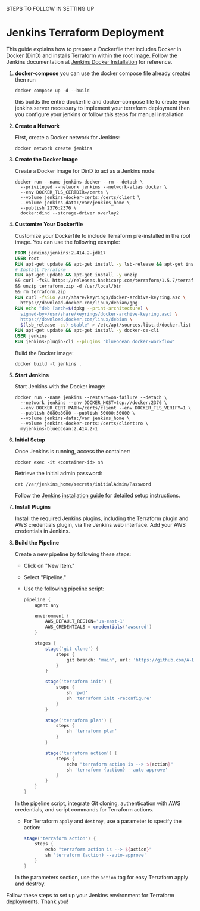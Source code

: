 STEPS TO FOLLOW IN SETTING UP 

# Jenkins Terraform Deployment

This guide explains how to prepare a Dockerfile that includes Docker in Docker (DinD) and installs Terraform within the root image. Follow the Jenkins documentation at [Jenkins Docker Installation](https://www.jenkins.io/doc/book/installing/docker/) for reference.

1. **docker-compose**
    you can use the docker compose file already created 
    then run 
    ```shell 
    docker compose up -d --build
    ```
    this builds the entire dockerfile and docker-compose file to create your jenkins server necessary to implement your terraform deployment then you configure your jenkins or follow this steps for manual installation

2. **Create a Network**

   First, create a Docker network for Jenkins:

   ```shell
   docker network create jenkins
   ```

3. **Create the Docker Image**

   Create a Docker image for DinD to act as a Jenkins node:

   ```shell
   docker run --name jenkins-docker --rm --detach \
     --privileged --network jenkins --network-alias docker \
     --env DOCKER_TLS_CERTDIR=/certs \
     --volume jenkins-docker-certs:/certs/client \
     --volume jenkins-data:/var/jenkins_home \
     --publish 2376:2376 \
     docker:dind --storage-driver overlay2
   ```

4. **Customize Your Dockerfile**

   Customize your Dockerfile to include Terraform pre-installed in the root image. You can use the following example:

   ```Dockerfile
   FROM jenkins/jenkins:2.414.2-jdk17
   USER root
   RUN apt-get update && apt-get install -y lsb-release && apt-get install -y wget unzip
   # Install Terraform
   RUN apt-get update && apt-get install -y unzip
   && curl -fsSL https://releases.hashicorp.com/terraform/1.5.7/terraform_1.5.7_linux_amd64.zip -o terraform.zip
   && unzip terraform.zip -d /usr/local/bin
   && rm terraform.zip
   RUN curl -fsSLo /usr/share/keyrings/docker-archive-keyring.asc \
     https://download.docker.com/linux/debian/gpg
   RUN echo "deb [arch=$(dpkg --print-architecture) \
     signed-by=/usr/share/keyrings/docker-archive-keyring.asc] \
     https://download.docker.com/linux/debian \
     $(lsb_release -cs) stable" > /etc/apt/sources.list.d/docker.list
   RUN apt-get update && apt-get install -y docker-ce-cli
   USER jenkins
   RUN jenkins-plugin-cli --plugins "blueocean docker-workflow"
   ```

   Build the Docker image:

   ```shell
   docker build -t jenkins .
   ```

5. **Start Jenkins**

   Start Jenkins with the Docker image:

   ```shell
   docker run --name jenkins --restart=on-failure --detach \
     --network jenkins --env DOCKER_HOST=tcp://docker:2376 \
     --env DOCKER_CERT_PATH=/certs/client --env DOCKER_TLS_VERIFY=1 \
     --publish 8080:8080 --publish 50000:50000 \
     --volume jenkins-data:/var jenkins_home \
     --volume jenkins-docker-certs:/certs/client:ro \
     myjenkins-blueocean:2.414.2-1
   ```

6. **Initial Setup**

   Once Jenkins is running, access the container:

   ```shell
   docker exec -it <container-id> sh
   ```

   Retrieve the initial admin password:

   ```shell
   cat /var/jenkins_home/secrets/initialAdmin/Password
   ```

   Follow the [Jenkins installation guide](https://www.jenkins.io/doc/book/installing/docker/) for detailed setup instructions.

7. **Install Plugins**

   Install the required Jenkins plugins, including the Terraform plugin and AWS credentials plugin, via the Jenkins web interface. Add your AWS credentials in Jenkins.

8. **Build the Pipeline**

   Create a new pipeline by following these steps:

   - Click on "New Item."
   - Select "Pipeline."
   - Use the following pipeline script:

     ```groovy
     pipeline {
         agent any

         environment {
             AWS_DEFAULT_REGION='us-east-1'
             AWS_CREDENTIALS = credentials('awscred') 
         }

         stages {
             stage('git clone') {
                 steps {
                     git branch: 'main', url: 'https://github.com/A-LPHARM/jenkins-terraform-deployment'
                 }
             }

             stage('terraform init') {
                 steps {
                     sh 'pwd'
                     sh 'terraform init -reconfigure'
                 }
             }

             stage('terraform plan') {
                 steps {
                     sh 'terraform plan'
                 }
             }

             stage('terraform action') {
                 steps {
                     echo "terraform action is --> ${action}"
                     sh 'terraform {action} --auto-approve'
                 }
             }
         }
     }
     ```

   In the pipeline script, integrate Git cloning, authentication with AWS credentials, and script commands for Terraform actions.

   - For Terraform `apply` and `destroy`, use a parameter to specify the action:

     ```groovy
     stage('terraform action') {
         steps {
             echo "terraform action is --> ${action}"
             sh 'terraform {action} --auto-approve'
         }
     }
     ```

   In the parameters section, use the `action` tag for easy Terraform apply and destroy.

Follow these steps to set up your Jenkins environment for Terraform deployments. Thank you!